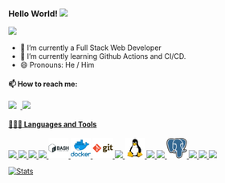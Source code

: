   ### Hello World!  <img src="https://github.com/sciencepal/sciencepal/blob/master/assets/Hi.gif" width="29px">
  ![]([(https://komarev.com/ghpvc/?username=jocttavio&base=360&label=Profile%20Visits&color=blue&style=for-the-badge))

  
  - 🔭 I’m currently a Full Stack Web Developer
  - 🌱 I’m currently learning Github Actions and CI/CD.
  - 😄 Pronouns: He / Him
  
  #### 📫 How to reach me:
  
 [<img src="https://img.icons8.com/fluent/48/000000/facebook-new.png" width="3.5%"/>](https://www.facebook.com/jesusoctavio.sanchezpileno)  &nbsp;<a href="mailto:josp1601@gmail.com"> <img src="https://img.icons8.com/fluent/48/000000/gmail.png" width="3.5%"/>
  #### 👨🏻‍💻 Languages and Tools <br />
  <code><img height="40" src="https://raw.githubusercontent.com/marwin1991/profile-technology-icons/refs/heads/main/icons/tailwind_css.png"></code>
  <code><img height="40" src="https://raw.githubusercontent.com/marwin1991/profile-technology-icons/refs/heads/main/icons/react.png"></code>
  <code><img height="40" src="https://raw.githubusercontent.com/marwin1991/profile-technology-icons/refs/heads/main/icons/next_js.png"></code>
  <code><img height="40" src="https://raw.githubusercontent.com/marwin1991/profile-technology-icons/refs/heads/main/icons/javascript.png"></code>
  <code><img height="40" src="https://raw.githubusercontent.com/github/explore/80688e429a7d4ef2fca1e82350fe8e3517d3494d/topics/bash/bash.png"></code>
  <code><img height="40" src="https://raw.githubusercontent.com/github/explore/80688e429a7d4ef2fca1e82350fe8e3517d3494d/topics/docker/docker.png"></code>
  <code><img height="40" src="https://raw.githubusercontent.com/github/explore/80688e429a7d4ef2fca1e82350fe8e3517d3494d/topics/git/git.png"></code>
  <code><img height="40" src="https://raw.githubusercontent.com/marwin1991/profile-technology-icons/refs/heads/main/icons/vite.png"></code>
  <code><img height="40" src="https://raw.githubusercontent.com/github/explore/80688e429a7d4ef2fca1e82350fe8e3517d3494d/topics/linux/linux.png"></code>
  <code><img height="40" src="https://raw.githubusercontent.com/marwin1991/profile-technology-icons/refs/heads/main/icons/nginx.png"></code>
  <code><img height="40" src="https://raw.githubusercontent.com/marwin1991/profile-technology-icons/refs/heads/main/icons/node_js.png"></code>
  <code><img height="40" src="https://raw.githubusercontent.com/github/explore/80688e429a7d4ef2fca1e82350fe8e3517d3494d/topics/postgresql/postgresql.png"></code>
  <code><img height="40" src="https://raw.githubusercontent.com/marwin1991/profile-technology-icons/refs/heads/main/icons/express.png"></code>
  <code><img height="40" src="https://raw.githubusercontent.com/marwin1991/profile-technology-icons/refs/heads/main/icons/php_(elephpant).png"></code>
  <code><img height="40" src="https://raw.githubusercontent.com/marwin1991/profile-technology-icons/refs/heads/main/icons/laravel.png"></code>

  [![Stats](https://github-readme-stats.vercel.app/api?username=jocttavio&show_icons=true&theme=radical)](https://github-readme-stats.vercel.app/api?username=jocttavio&show_icons=true&theme=radical)


